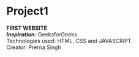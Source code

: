 # Project1

**FIRST WEBSITE** <br/>
***Inspiration:*** GeeksforGeeks <br/>
Technologies used: HTML, CSS and JAVASCRIPT.<br/>
Creator: Prerna Singh
